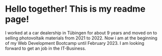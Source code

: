 # Hello together! This is my readme page!

I worked at a car dealership in Tübingen for about 9 years and moved on to selling photovoltaik materials from 2021 to 2022. 
Now i am at the beginning of my Web Development Bootcamp until February 2023. I am looking forward to get an job in the IT-Business.
